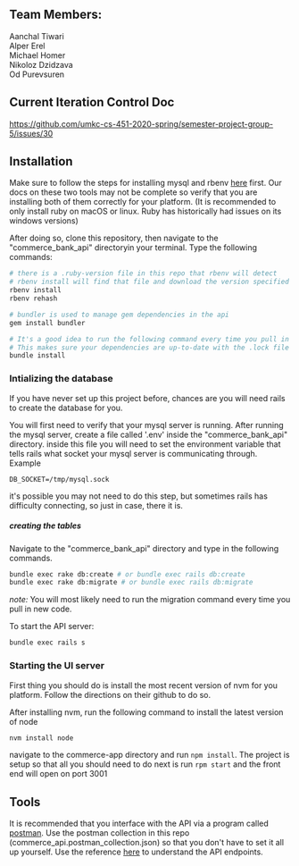 ## Team Members:
Aanchal Tiwari  
Alper Erel  
Michael Homer  
Nikoloz Dzidzava  
Od Purevsuren  

## Current Iteration Control Doc
https://github.com/umkc-cs-451-2020-spring/semester-project-group-5/issues/30

## Installation
Make sure to follow the steps for installing mysql and rbenv [here](https://github.com/umkc-cs-451-2020-spring/semester-project-group-5/wiki/Programming-Resources-and-Tutorials#installation-instructions) first. Our docs on these two tools may not be complete so verify that you are installing both of them correctly for your platform. (It is recommended to only install ruby on macOS or linux. Ruby has historically had issues on its windows versions)

After doing so, clone this repository, then navigate to the "commerce_bank_api" directoryin your terminal. Type the following commands:
```bash
# there is a .ruby-version file in this repo that rbenv will detect
# rbenv install will find that file and download the version specified
rbenv install
rbenv rehash

# bundler is used to manage gem dependencies in the api
gem install bundler

# It's a good idea to run the following command every time you pull in code from master.
# This makes sure your dependencies are up-to-date with the .lock file
bundle install
```

### Intializing the database
If you have never set up this project before, chances are you will need rails to create the database for you.

You will first need to verify that your mysql server is running. After running the mysql server, create a file called '.env' inside the "commerce_bank_api" directory. inside this file you will need to set the environment variable that tells rails what socket your mysql server is communicating through. Example 
```.env
DB_SOCKET=/tmp/mysql.sock
```
it's possible you may not need to do this step, but sometimes rails has difficulty connecting, so just in case, there it is.

##### creating the tables
Navigate to the "commerce_bank_api" directory and type in the following commands.
```bash
bundle exec rake db:create # or bundle exec rails db:create
bundle exec rake db:migrate # or bundle exec rails db:migrate
```  

_note:_ You will most likely need to run the migration command every time you pull in new code.  

To start the API server:
```bash 
bundle exec rails s
```

### Starting the UI server
First thing you should do is install the most recent version of nvm for you platform. Follow the directions on their github to do so.

After installing nvm, run the following command to install the latest version of node
```bash
nvm install node 
```

navigate to the commerce-app directory and run `npm install`. The project is setup so that all you should need to do next is run `rpm start` and the front end will open on port 3001

## Tools
It is recommended that you interface with the API via a program called [postman](https://www.postman.com/). Use the postman collection in this repo (commerce_api.postman_collection.json) so that you don't have to set it all up yourself. Use the reference [here](https://github.com/umkc-cs-451-2020-spring/semester-project-group-5/blob/master/commerce_bank_api/README.md#resource-endpoints) to understand the API endpoints.



